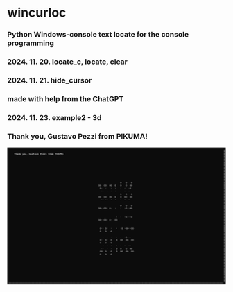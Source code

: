 # wincurloc  
### Python Windows-console text locate for the console programming  
### 2024. 11. 20. locate_c, locate, clear  
### 2024. 11. 21. hide_cursor  
### made with help from the ChatGPT  
### 2024. 11. 23. example2 - 3d
### Thank you, Gustavo Pezzi from PIKUMA!  
  
![](https://github.com/bubjoin/wincurloc/blob/main/wcl_demo.gif)  
  
